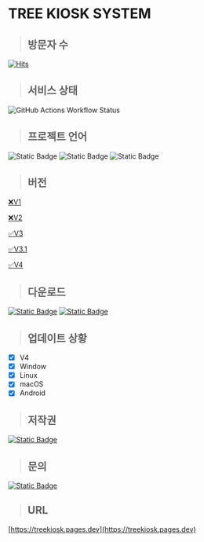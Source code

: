 # TREE KIOSK SYSTEM

> ## 방문자 수

[![Hits](https://hits.sh/github.com/treeentertainment/KIOSK.svg?style=for-the-badge&label=%EB%B0%A9%EB%AC%B8%EC%9E%90%20%EC%88%98)](https://hits.sh/github.com/treeentertainment/KIOSK/)

> ## 서비스 상태

![GitHub Actions Workflow Status](https://img.shields.io/github/actions/workflow/status/treeentertainment/KIOSK/deploy.yml?style=for-the-badge)

> ## 프로젝트 언어

![Static Badge](https://img.shields.io/badge/html5-E34F26?style=for-the-badge&logo=html5&logoColor=white)
![Static Badge](https://img.shields.io/badge/javascript-F7DF1E?style=for-the-badge&logo=javascript&logoColor=white)
![Static Badge](https://img.shields.io/badge/css-%23663399?style=for-the-badge&logo=css)

> ## 버전

[❌V1](https://github.com/treeentertainment/KIOSK/tree/main/V1)

[❌V2](https://github.com/treeentertainment/KIOSK/tree/main/V2)

[✅V3](https://github.com/treeentertainment/KIOSK/tree/main/V3)

[✅V3.1](https://github.com/treeentertainment/KIOSK/tree/main/V3.1)

[✅️V4](https://github.com/treeentertainment/KIOSK/tree/main/V4)

> ## 다운로드

[![Static Badge](https://img.shields.io/badge/android-3DDC84?style=for-the-badge&logo=android&logoColor=white)](https://github.com/treeentertainment/KIOSK-ANDROID/releases/latest)
[![Static Badge](https://img.shields.io/badge/electron-47848F?style=for-the-badge&logo=electron&logoColor=white)](https://github.com/202420505/KIOSK-DESKTOP/releases/latest)

> ## 업데이트 상황

 - [X] V4
 - [X] Window
 - [x] Linux
 - [X] macOS
 - [X] Android

> ## 저작권

[![Static Badge](https://img.shields.io/badge/M-blue?style=for-the-badge&logo=github)
](https://github.com/channel101)

> ## 문의

[![Static Badge](https://img.shields.io/badge/M-blue?style=for-the-badge&logo=github)
](mailto:contact@treeentertainment.tech)

> ## URL

[https://treekiosk.pages.dev](https://treekiosk.pages.dev)
